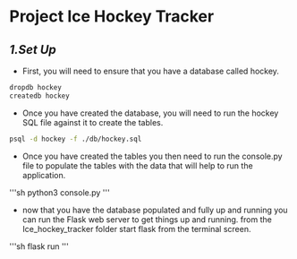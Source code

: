 
# **Project Ice Hockey Tracker**


## *1.Set Up*

- First, you will need to ensure that you have a database called hockey.

```sh
dropdb hockey
createdb hockey
```

- Once you have created the database, you will need to run the hockey SQL file against it to create the tables.

```sh
psql -d hockey -f ./db/hockey.sql
```

- Once you have created the tables you then need to run the console.py file to populate the tables with the data that will help to run the application.

'''sh
python3 console.py
'''
- now that you have the database populated and fully up and running you can run the Flask web server to get things up and running. from the Ice_hockey_tracker folder start flask from the terminal screen.

'''sh
flask run
'''



